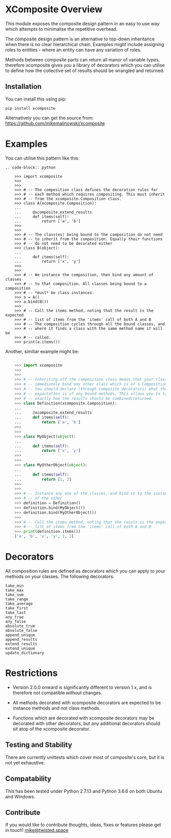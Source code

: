 # XComposite Overview


This module exposes the composite design pattern in an easy to use way
which attempts to minimalise the repetitive overhead.

The composite design pattern is an alternative to top-down inheritance
when there is no clear hierarchical chain. Examples might include assigning
roles to entities - where an entity can have any variation of roles.

Methods between composite parts can return all manor of variable types, 
therefore xcomposite gives you a library of decorators which you can utilise
to define how the collective set of results should be wrangled and returned.


## Installation


You can install this using pip:
```commandline
pip install xcomposite
```


Alternatively you can get the source from:
https://github.com/mikemalinowski/xcomposite


# Examples

You can utilise this pattern like this:

    .. code-block:: python

        >>> import xcomposite
        >>>
        >>>
        >>> # -- The composition class defines the decoration rules for
        >>> # -- each method which requires compositing. This must inherit
        >>> # -- from the xcomposite.Composition class.
        >>> class A(xcomposite.Composition):
        ...
        ...     @xcomposite.extend_results
        ...     def items(self):
        ...         return ['a', 'b']
        >>>
        >>>
        >>> # -- The class(es) being bound to the composition do not need
        >>> # -- to inherit from the composition. Equally their functions
        >>> # -- do not need to be decorated either
        >>> class B(object):
        ...
        ...     def items(self):
        ...         return ['x', 'y']
        >>>
        >>>
        >>> # -- We instance the composition, then bind any amount of classes
        >>> # -- to that composition. All classes being bound to a composition
        >>> # -- *must* be class instances.
        >>> a = A()
        >>> a.bind(B())
        >>>
        >>> # -- Call the items method, noting that the result is the expected
        >>> # -- list of items from the 'items' call of both A and B
        >>> # -- The composition cycles through all the bound classes, and 
        >>> # -- where it finds a class with the same method name it will be
        >>> # -- called.
        >>> print(a.items())

Another, similiar example might be:

```python

    >>> import xcomposite
    >>>
    >>>
    >>> # -- Inheriting off the composition class means that your class can
    >>> # -- immediately bind any other class which is of a Composition type.
    >>> # -- You should declare (through composite decorators) what the
    >>> # -- expactation is of any bound methods. This allows you to tailor
    >>> # -- exactly how the results should be combined/returned.
    >>> class Definition(xcomposite.Composition):
    ...
    ...     @xcomposite.extend_results
    ...     def items(self):
    ...         return ['a', 'b']
    >>>
    >>>
    >>> class MyObject(object):
    ...
    ...     def items(self):
    ...         return ['x', 'y']
    >>>
    >>> 
    >>> class MyOtherObject(object):
    ...
    ...     def items(self):
    ...         return [1, 2]
    >>>
    >>>
    >>> # -- Instance any one of the classes, and bind it to the instance
    >>> # -- of the other
    >>> definition = Definition()
    >>> definition.bind(MyObject())
    >>> definition.bind(MyOtherObject())
    >>>
    >>> # -- Call the items method, noting that the result is the expected
    >>> # -- list of items from the 'items' call of both A and B
    >>> print(definition.items())
    ['a', 'b', 'x', 'y', 1, 2]
```


# Decorators


All composition rules are defined as decorators which you can apply to your
methods on your classes. The following decorators:


    take_min
    take_max
    take_sum
    take_range
    take_average
    take_first
    take_last
    any_true
    any_false
    absolute_true
    absolute_false
    append_unique
    append_results
    extend_results
    extend_unique
    update_dictionary
    

# Restrictions


 * Version 2.0.0 onward is significantly different to version 1.x, and is therefore
not compatible without changes. 

 * All methods decorated with xcomposite decorators are expected to be instance
methods and not class methods.

* Functions which are decorated with xcomposite decorators may be decorated
with other decorators, but any additional decorators should sit atop of the
xcomposite decorator.


## Testing and Stability


There are currently unittests which cover most of composite's core, but it is not yet exhaustive.


## Compatability


This has been tested under Python 2.7.13 and Python 3.6.6 on both Ubuntu and Windows.


## Contribute


If you would like to contribute thoughts, ideas, fixes or features please get in touch! mike@twisted.space
